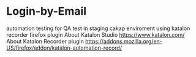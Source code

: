 # Login-by-Email
automation testing for QA test in staging cakap enviroment using katalon recorder firefox plugin  About Katalon Studio https://www.katalon.com/  About Katalon Recorder plugin https://addons.mozilla.org/en-US/firefox/addon/katalon-automation-record/
